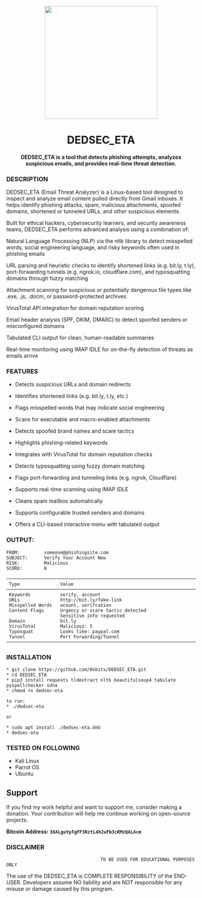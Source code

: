 
<p align="center">
<img src="https://media2.giphy.com/media/v1.Y2lkPTc5MGI3NjExdGtjeHZtZDk0OGt1aHZ4eGhuZm41anVrYnRzbzI1cWd3NThjazY2ZSZlcD12MV9pbnRlcm5hbF9naWZfYnlfaWQmY3Q9Zw/d4966VVu321IfzpMAz/giphy.gif", width="300", height="300">
</p>

<h1 align="center">DEDSEC_ETA</h1> 

<h4 align="center">DEDSEC_ETA is a tool that detects phishing attempts, analyzes suspicious emails, and provides real-time threat detection.</h4>

### DESCRIPTION
DEDSEC_ETA (Email Threat Analyzer) is a Linux-based tool designed to inspect and analyze email content pulled directly from Gmail inboxes. It helps identify phishing attacks, spam, malicious attachments, spoofed domains, shortened or tunneled URLs, and other suspicious elements.

Built for ethical hackers, cybersecurity learners, and security awareness teams, DEDSEC_ETA performs advanced analysis using a combination of:

  Natural Language Processing (NLP) via the nltk library to detect misspelled words, social engineering language, and risky keywords often used in phishing emails

  URL parsing and heuristic checks to identify shortened links (e.g. bit.ly, t.ly), port-forwarding tunnels (e.g. ngrok.io, cloudflare.com), and typosquatting domains through fuzzy matching

  Attachment scanning for suspicious or potentially dangerous file types like .exe, .js, .docm, or password-protected archives

  VirusTotal API integration for domain reputation scoring

  Email header analysis (SPF, DKIM, DMARC) to detect spoofed senders or misconfigured domains

  Tabulated CLI output for clean, human-readable summaries

  Real-time monitoring using IMAP IDLE for on-the-fly detection of threats as emails arrive

### FEATURES
 * Detects suspicious URLs and domain redirects

 * Identifies shortened links (e.g. bit.ly, t.ly, etc.)

 * Flags misspelled words that may indicate social engineering

 * Scans for executable and macro-enabled attachments

 * Detects spoofed brand names and scare tactics

 * Highlights phishing-related keywords

 * Integrates with VirusTotal for domain reputation checks

 * Detects typosquatting using fuzzy domain matching

 * Flags port-forwarding and tunneling links (e.g. ngrok, Cloudflare)

 * Supports real-time scanning using IMAP IDLE

 * Cleans spam mailbox automatically

 * Supports configurable trusted senders and domains

 * Offers a CLI-based interactive menu with tabulated output

### OUTPUT:
~~~
FROM:         someone@phishingsite.com
SUBJECT:      Verify Your Account Now
RISK:         Malicious
SCORE:        8

────────────────────────────────────────────────────────────────────────────
 Type               Value
────────────────────────────────────────────────────────────────────────────
 Keywords           verify, account
 URLs               http://bit.ly/fake-link
 Misspelled Words   acount, verifcation
 Content Flags      Urgency or scare tactic detected
                    Sensitive info requested
 Domain             bit.ly
 VirusTotal         Malicious: 5
 Typosquat          Looks like: paypal.com
 Tunnel             Port Forwarding/Tunnel
────────────────────────────────────────────────────────────────────────────
~~~

### INSTALLATION 
    * git clone https://github.com/0xbitx/DEDSEC_ETA.git
    * cd DEDSEC_ETA
    * pip3 install requests tldextract nltk beautifulsoup4 tabulate pyspellchecker idna
    * chmod +x dedsec-eta

    to run:
    * ./dedsec-eta
    
    or
    
    * sudo apt install ./dedsec-eta.deb
    * dedsec-eta
    
### TESTED ON FOLLOWING
* Kali Linux 
* Parrot OS
* Ubuntu
  
## Support

If you find my work helpful and want to support me, consider making a donation. Your contribution will help me continue working on open-source projects.

**Bitcoin Address: `36ALguYpTgFF3RztL4h2uFb3cRMzQALAcm`**
                         

### DISCLAIMER
                                       TO BE USED FOR EDUCATIONAL PURPOSES ONLY

The use of the DEDSEC_ETA is COMPLETE RESPONSIBILITY of the END-USER. Developers assume NO liability and are NOT responsible for any misuse or damage caused by this program. 
